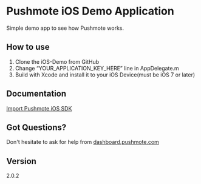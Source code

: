 Pushmote iOS Demo Application
============

Simple demo app to see how Pushmote works.


How to use
----
1. Clone the iOS-Demo from GitHub
2. Change “YOUR_APPLICATION_KEY_HERE” line in AppDelegate.m
2. Build with Xcode and install it to your iOS Device(must be iOS 7 or later)

Documentation
----
<a href="docs.pushmote.com/docs/import-pushmote-ios-sdk">Import Pushmote iOS SDK </a>


Got Questions?
----
Don't hesitate to ask for help from <a href="https://dashboard.pushmote.com/community">dashboard.pushmote.com</a>


Version
----
2.0.2
